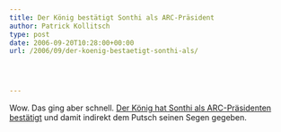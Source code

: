 ```yaml
---
title: Der König bestätigt Sonthi als ARC-Präsident
author: Patrick Kollitsch
type: post
date: 2006-09-20T10:28:00+00:00
url: /2006/09/der-koenig-bestaetigt-sonthi-als/




---
```

Wow. Das ging aber schnell. [Der König hat Sonthi als ARC-Präsidenten bestätigt][1] und damit indirekt dem Putsch seinen Segen gegeben.

 [1]: http://www.nationmultimedia.com/breakingnews/read.php?newsid=30014202
